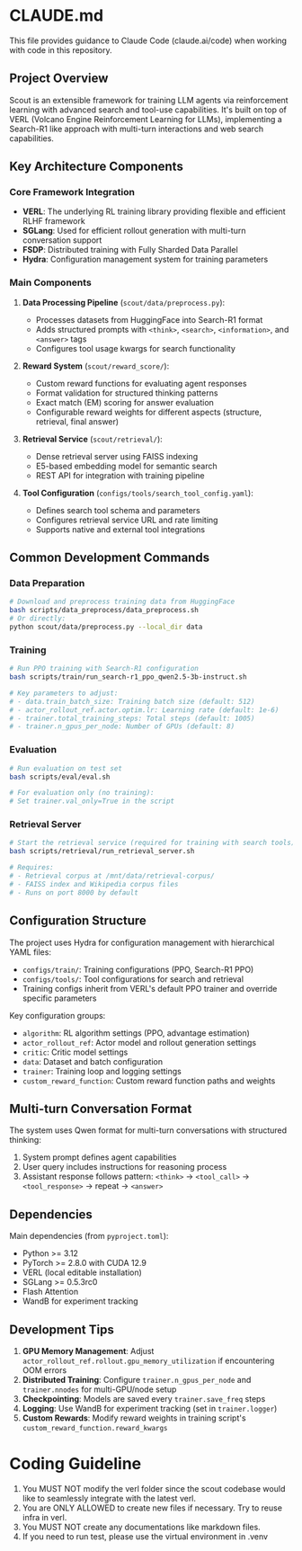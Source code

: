 # CLAUDE.md

This file provides guidance to Claude Code (claude.ai/code) when working with code in this repository.

## Project Overview

Scout is an extensible framework for training LLM agents via reinforcement learning with advanced search and tool-use capabilities. It's built on top of VERL (Volcano Engine Reinforcement Learning for LLMs), implementing a Search-R1 like approach with multi-turn interactions and web search capabilities.

## Key Architecture Components

### Core Framework Integration
- **VERL**: The underlying RL training library providing flexible and efficient RLHF framework
- **SGLang**: Used for efficient rollout generation with multi-turn conversation support
- **FSDP**: Distributed training with Fully Sharded Data Parallel
- **Hydra**: Configuration management system for training parameters

### Main Components

1. **Data Processing Pipeline** (`scout/data/preprocess.py`):
   - Processes datasets from HuggingFace into Search-R1 format
   - Adds structured prompts with `<think>`, `<search>`, `<information>`, and `<answer>` tags
   - Configures tool usage kwargs for search functionality

2. **Reward System** (`scout/reward_score/`):
   - Custom reward functions for evaluating agent responses
   - Format validation for structured thinking patterns
   - Exact match (EM) scoring for answer evaluation
   - Configurable reward weights for different aspects (structure, retrieval, final answer)

3. **Retrieval Service** (`scout/retrieval/`):
   - Dense retrieval server using FAISS indexing
   - E5-based embedding model for semantic search
   - REST API for integration with training pipeline

4. **Tool Configuration** (`configs/tools/search_tool_config.yaml`):
   - Defines search tool schema and parameters
   - Configures retrieval service URL and rate limiting
   - Supports native and external tool integrations

## Common Development Commands

### Data Preparation
```bash
# Download and preprocess training data from HuggingFace
bash scripts/data_preprocess/data_preprocess.sh
# Or directly:
python scout/data/preprocess.py --local_dir data
```

### Training
```bash
# Run PPO training with Search-R1 configuration
bash scripts/train/run_search-r1_ppo_qwen2.5-3b-instruct.sh

# Key parameters to adjust:
# - data.train_batch_size: Training batch size (default: 512)
# - actor_rollout_ref.actor.optim.lr: Learning rate (default: 1e-6)
# - trainer.total_training_steps: Total steps (default: 1005)
# - trainer.n_gpus_per_node: Number of GPUs (default: 8)
```

### Evaluation
```bash
# Run evaluation on test set
bash scripts/eval/eval.sh

# For evaluation only (no training):
# Set trainer.val_only=True in the script
```

### Retrieval Server
```bash
# Start the retrieval service (required for training with search tools)
bash scripts/retrieval/run_retrieval_server.sh

# Requires:
# - Retrieval corpus at /mnt/data/retrieval-corpus/
# - FAISS index and Wikipedia corpus files
# - Runs on port 8000 by default
```

## Configuration Structure

The project uses Hydra for configuration management with hierarchical YAML files:

- `configs/train/`: Training configurations (PPO, Search-R1 PPO)
- `configs/tools/`: Tool configurations for search and retrieval
- Training configs inherit from VERL's default PPO trainer and override specific parameters

Key configuration groups:
- `algorithm`: RL algorithm settings (PPO, advantage estimation)
- `actor_rollout_ref`: Actor model and rollout generation settings
- `critic`: Critic model settings
- `data`: Dataset and batch configuration
- `trainer`: Training loop and logging settings
- `custom_reward_function`: Custom reward function paths and weights

## Multi-turn Conversation Format

The system uses Qwen format for multi-turn conversations with structured thinking:
1. System prompt defines agent capabilities
2. User query includes instructions for reasoning process
3. Assistant response follows pattern: `<think>` → `<tool_call>` → `<tool_response>` → repeat → `<answer>`

## Dependencies

Main dependencies (from `pyproject.toml`):
- Python >= 3.12
- PyTorch >= 2.8.0 with CUDA 12.9
- VERL (local editable installation)
- SGLang >= 0.5.3rc0
- Flash Attention
- WandB for experiment tracking

## Development Tips

1. **GPU Memory Management**: Adjust `actor_rollout_ref.rollout.gpu_memory_utilization` if encountering OOM errors
2. **Distributed Training**: Configure `trainer.n_gpus_per_node` and `trainer.nnodes` for multi-GPU/node setup
3. **Checkpointing**: Models are saved every `trainer.save_freq` steps
4. **Logging**: Use WandB for experiment tracking (set in `trainer.logger`)
5. **Custom Rewards**: Modify reward weights in training script's `custom_reward_function.reward_kwargs`

# Coding Guideline

1. You MUST NOT modify the verl folder since the scout codebase would like to seamlessly integrate with the latest verl.
2. You are ONLY ALLOWED to create new files if necessary. Try to reuse infra in verl.
3. You MUST NOT create any documentations like markdown files.
4. If you need to run test, please use the virtual environment in .venv
